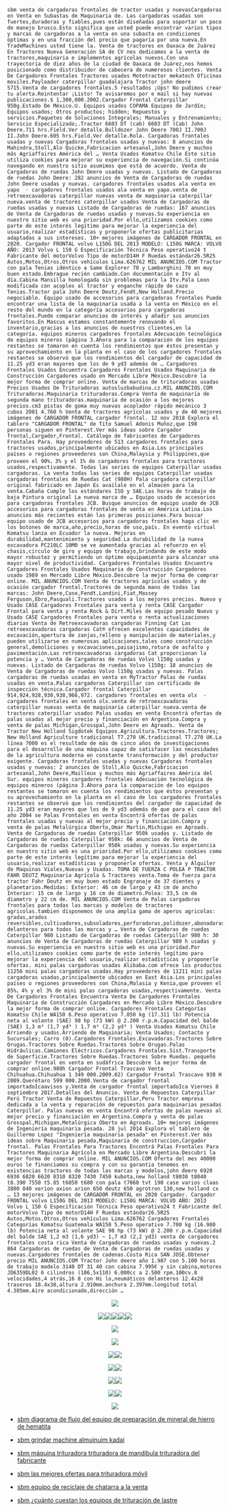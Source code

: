 
```
sbm venta de cargadoras frontales de tractor usadas y nuevasCargadoras en Venta en Subastas de Maquinaria de. Las cargadoras usadas son fuertes,duraderas y fiables,pues están diseñadas para soportar un poco de manejo brusco.Esto significa que usted puede encontrar varios tipos y marcas de cargadoras a la venta en una subasta en condiciones óptimas y en una fracción del precio que pagaría por una nueva.En TradeMachines usted tiene la. Venta de tractores en Oaxaca de Juárez En Tractores Nueva Generación SA de CV nos dedicamos a la venta de tractores,maquinaria e implementos agrícolas nuevos.Con una trayectoria de diez años de la ciudad de Oaxaca de Juárez,nos hemos posicionado como distribuidor de cabecera de numerosos clientes. Venta De Cargadores Frontales Tractores usados Mototractor mekatech Oficinas moviles.Payloader caterpillar guadalajara Tractor john deere 5715.Venta de cargadores frontales.5 resultados ¡Ups! No pudimos crear tu alerta.Reintentar ¡Listo! Te avisaremos por e mail si hay nuevas publicaciones.$ 1,300,000.2002.Cargador Frontal Caterpillar 950g.Estado De México.U. Equipos usados COPAMA Equipos de Jardín; Equipos usados; Otros productos; hidden; Repuestos y servicios.Paquetes de Soluciones Integrales; Manuales y Entrenamiento; Servicio Especializado;.Tractor 6603 DT (cab) 6603 DT (Cab) John Deere.711 hrs.Field.Ver detalle.Bulldozer John Deere 700J II.700J II.John Deere.605 hrs.Field.Ver detalle.Rola. Cargadoras frontales usadas y nuevas Cargadoras frontales usadas y nuevas: 8 anuncios de Mahindra,Stoll,Alo Quicke,Fabricacion artesanal,John Deere y muchos más Agriaffaires América del … Venta Usados Komatsu Chile Este sitio utiliza cookies para mejorar su experiencia de navegación.Si continúa navegando en nuestro sitio asumimos que está de acuerdo. Venta de Cargadoras de ruedas John Deere usadas y nuevas. Listado de Cargadoras de ruedas John Deere: 282 anuncios de Venta de Cargadoras de ruedas John Deere usadas y nuevas. cargadores frontales usados ala venta en yapo  · cargadores frontales usados ala venta en yapo.venta de retroexcavadoras caterpillar nuevas venta de maquinaria caterpillar nueva.venta de tractores caterpillar usados Venta de Cargadoras de ruedas usadas y nuevas Listado de Cargadoras de ruedas: 167 anuncios de Venta de Cargadoras de ruedas usadas y nuevas.Su experiencia en nuestro sitio web es una prioridad.Por ello,utilizamos cookies como parte de este interés legítimo para mejorar la experiencia del usuario,realizar estadísticas y proponerle ofertas publicitarias adaptadas a sus intereses. 10+ mejores imágenes de CARGADOR FRONTAL en 2020. Cargador FRONTAL volvo L150G DEL 2013 MODELO: L150G MARCA: VOLVO AÑO: 2013 Volvo L 150 G Especificación Técnica Peso operativo24 t Fabricante del motorVolvo Tipo de motorD14H F Ruedas estándar26.5R25 Autos,Motos,Otros,Otros vehículos Lima.626762 MIL ANUNCIOS.COM Tractor con pala Tenias idéntico a Same Explorer 70 y Lamborghini 70 en muy buen estado.Embrague recién cambiado.Con documentación e Itv al día.Cabina Mansilla homologada sin problemas para la Itv.Pala Leon modificada con acoples al tractor y enganche rápido de cazo Tenias.Tractor pala John Deere Deutz,Fendt,New Holland.Precio negociable. Equipo usado de accesorios para cargadoras frontales Puede encontrar una lista de la maquinaria usada a la venta en México en el resto del mundo en la categoría accesorios para cargadoras frontales.Puede comparar anuncios de interés y añadir sus anuncios favoritos.En Mascus estamos constantemente renovando el inventario,gracias a los anuncios de nuestros clientes,en la categoría. equipos mineros cargadores frontales Adecuación tecnológica de equipos mineros (página 3.Ahora para la comparación de los equipos restantes se tomaron en cuenta los rendimientos que éstos presentan y su aprovechamiento en la planta en el caso de los cargadores frontales restantes se observó que los rendimientos del cargador de capacidad de 11.25 yd3 eran mayores que los de 9 yd3 además de … Cargadores Frontales Usados Encuentra Cargadores Frontales Usados Maquinaria de Construcción Cargadores usado en Mercado Libre México.Descubre la mejor forma de comprar online. Venta de marcas de trituradoras usadas Precios Usados De Trituradoras autosluzbabudina.cz.MIL ANUNCIOS.COM Trituradoras.Maquinaria trituradoras.Compra Venta de maquinaria de segunda mano trituradoras.maquinaria de ocasión a los mejores precios.cm3 pistas de goma muy nuevas acoplador rápido mecánico 3 cubos 2001 4.760 h Venta de tractores agrícolas usados y de 40 mejores imágenes de CARGADOR FRONTAL cargador frontal. 12 nov 2018 Explora el tablero "CARGADOR FRONTAL" de Tito Samuel Adonis Muñoz,que 198 personas siguen en Pinterest.Ver más ideas sobre Cargador frontal,Cargador,Frontal. Catálogo de fabricantes de Cargadores Frontales Para. Hay proveedores de 513 cargadores frontales para tractores usados,principalmente ubicados en Asia.Los principales países o regiones proveedores son China,Malaysia y Philippines,que proveen el 90%，3% y el 1% de cargadores frontales para tractores usados,respectivamente. Todas las series de equipos Caterpillar usadas cargadoras. La venta todas las series de equipos Caterpillar usadas cargadoras frontales de Ruedas Cat (980H) Pala cargadora caterpillar original fabricado en Japón Es availale en el almacén para la venta.Cabaña Cumple los estándares ISO y SAE.Las horas de trabajo de baja Pintura original La nueva marca de … Equipo usado de accesorios para cargadoras frontales JCB. Busque anuncios de equipo usado de JCB accesorios para cargadoras frontales de venta en América Latina.Los anuncios más recientes están las primeras posiciones.Para buscar equipo usado de JCB accesorios para cargadoras frontales haga clic en los botones de marca,año,precio,horas de uso,país. En evento virtual Komatsu lanza en Ecuador la nueva. Mejoras en durabilidad,mantenimiento y seguridad.La durabilidad de la nueva excavadora PC210LC 10M0 se ve aumentada gracias al refuerzo en el chasis,circulo de giro y equipo de trabajo,brindando de este modo mayor robustez y permitiendo un óptimo equipamiento para alcanzar una mayor nivel de productividad. Cargadores Frontales Usados Encuentra Cargadores Frontales Usados Maquinaria de Construcción Cargadores usado 1989 en Mercado Libre México.Descubre la mejor forma de comprar online. MIL ANUNCIOS.COM Venta de tractores agrícolas usados y de ocasión cargador frontal.Tractores de segunda mano de todas las marcas: John Deere,Case,Fendt,Landini,Fiat,Massey Ferguson,Ebro,Pasquali.Tractores usados a los mejores precios. Nuevo y Usado CASE Cargadores Frontales para venta y renta CASE Cargador Frontal para venta y renta Rock & Dirt.Miles de equipo pesado Nuevo y Usado CASE Cargadores Frontales para venta o renta actualizaciones diarias Venta de Retroexcavadoras cargadoras Finning Cat Las retroexcavadoras cargadoras Cat® ofrecen excelentes capacidades de excavación,apertura de zanjas,relleno y manipulación de materiales,y pueden utilizarse en numerosas aplicaciones,tales como construcción general,demoliciones y excavaciones,paisajismo,rotura de asfalto y pavimentación.Las retroexcavadoras cargadoras Cat proporcionan la potencia y … Venta de Cargadoras de ruedas Volvo l150g usadas y nuevas. Listado de Cargadoras de ruedas Volvo l150g: 18 anuncios de Venta de Cargadoras de ruedas Volvo l150g usadas y nuevas. Palas cargadoras de ruedas usadas en venta en MyTractor Palas de ruedas usadas en venta.Palas cargadoras Caterpillar con certificado de inspección técnica.Cargador frontal Caterpillar 914,924,928,930,938,966,972. cargadores frontales en venta olx  · cargadores frontales en venta olx.venta de retroexcavadoras caterpillar nuevas venta de maquinaria caterpillar nueva.venta de tractores caterpillar usados Palas usadas en venta Encontrá ofertas de palas usadas al mejor precio y financiación en Argentina.Compra y venta de palas Michigan,Grosspal,John Deere en Agroads. Venta de Tractor New Holland Sigdotek Equipos.Agricultura.Tractores.Tractores; New Holland Agriculture tradicional T7.270 UK.tradicional T7.270 UK.La línea 7000 es el resultado de más de cinco años de investigaciones para el desarrollo de una máquina capaz de satisfacer las necesidades de la agricultura moderna en constante transformación y del productor exigente. Cargadoras frontales usadas y nuevas Cargadoras frontales usadas y nuevas: 2 anuncios de Stoll,Alo Quicke,Fabricacion artesanal,John Deere,Mailleux y muchos más Agriaffaires América del Sur. equipos mineros cargadores frontales Adecuación tecnológica de equipos mineros (página 3.Ahora para la comparación de los equipos restantes se tomaron en cuenta los rendimientos que éstos presentan y su aprovechamiento en la planta en el caso de los cargadores frontales restantes se observó que los rendimientos del cargador de capacidad de 11.25 yd3 eran mayores que los de 9 yd3 además de que para el caso del año 2004 se Palas Frontales en venta Encontrá ofertas de palas frontales usadas y nuevas al mejor precio y financiación.Compra y venta de palas Metalúrgica Oberto,Omar Martin,Michigan en Agroads. Venta de Cargadoras de ruedas Caterpillar 950k usadas y. Listado de Cargadoras de ruedas Caterpillar 950k: 66 anuncios de Venta de Cargadoras de ruedas Caterpillar 950k usadas y nuevas.Su experiencia en nuestro sitio web es una prioridad.Por ello,utilizamos cookies como parte de este interés legítimo para mejorar la experiencia del usuario,realizar estadísticas y proponerle ofertas. Venta y Alquiler de Maquinas Viales,Nuevas y Usadas. TOMA DE FUERZA C POLEA P TRACTOR FAHR DEUTZ Maquinaria Agrícola & Tractores venta.Toma de fuerza para tractor Fahr Deutz en muy buen estado Engranaje de 37 dientes y planetarios.Medidas: Exterior: 46 cm de largo y 43 cm de ancho Interior: 15 cm de largo y 16 cm de diametro.Polea: 33,5 cm de diametro y 22 cm de. MIL ANUNCIOS.COM Venta de Palas cargadoras frontales para todas las marcas y modelos de tractores agricolas.tambien disponemos de una amplia gama de aperos agricolas: gradas,arados reversibles,cultivadores,subsoladores,perforadoras,polidozer,abonadoras,tripuntales delanteros para todos las marcas y … Venta de Cargadoras de ruedas Caterpillar 980 Listado de Cargadoras de ruedas Caterpillar 980 h: 30 anuncios de Venta de Cargadoras de ruedas Caterpillar 980 h usadas y nuevas.Su experiencia en nuestro sitio web es una prioridad.Por ello,utilizamos cookies como parte de este interés legítimo para mejorar la experiencia del usuario,realizar estadísticas y proponerle ofertas. mini palas cargadoras usadas Alibaba.com ofrece los productos 11256 mini palas cargadoras usadas.Hay proveedores de 11211 mini palas cargadoras usadas,principalmente ubicados en East Asia.Los principales países o regiones proveedores son China,Malasia y Kenia,que proveen el 85%，4% y el 3% de mini palas cargadoras usadas,respectivamente. Venta De Cargadores Frontales Encuentra Venta De Cargadores Frontales Maquinaria de Construcción Cargadores en Mercado Libre México.Descubre la mejor forma de comprar online. Cargadores Frontales Categorías Komatsu Chile WA150 6.Peso operativo 7.850 kg (17.311 lb) Potencia neta al volante (SAE) 98 hp (73 kW) @ 2.200 r.p.m.Capacidad del balde (SAE) 1,3 m³ (1,7 yd³ ) 1,7 m³ (2,2 yd³ ) Venta Usados Komatsu Chile Arriendo y usados.Arriendo de Maquinaria; Venta Usados; Contacto y Sucursales; Carro (0).Cargadores Frontales.Excavadoras.Tractores Sobre Orugas.Tractores Sobre Ruedas.Tractores Sobre Orugas.Palas Hidráulicas.Camiones Eléctricos.Cargadores Frontales.Sist.Transporte de Superficie.Tractores Sobre Ruedas.Tractores Sobre Ruedas. pequeño cargador frontal en venta en sudáfrica Descubre la mejor forma de comprar online.980h Cargador Frontal Trascavo Venta Chihuahua.Chihuahua 1 349 000.2009.02) Cargador Frontal Trascavo 938 H 2009.Querétaro 599 000.2000.Venta de cargador frontal importadoIcaavisos y.Venta de cargador frontal importadoIca Viernes 8 septiembre 2017.Detalles del Anuncio. Venta de Repuestos Caterpillar Perú Tractor Venta de Repuestos Caterpillar,Peru Tractor empresa dedicada a la venta y reparación de repuestos para maquinarias pesadas Caterpillar. Palas nuevas en venta Encontrá ofertas de palas nuevas al mejor precio y financiación en Argentina.Compra y venta de palas Grosspal,Michigan,Metalúrgica Oberto en Agroads. 10+ mejores imágenes de Ingeniería maquinaria pesada. 28 jul 2014 Explora el tablero de Guillermo Lopez "Ingeniería maquinaria pesada" en Pinterest.Ver más ideas sobre Maquinaria pesada,Maquinaria de construccion,Cargador frontal. Palas Frontales Para Tractores Encontrá Palas Frontales Para Tractores Maquinaria Agrícola en Mercado Libre Argentina.Descubrí la mejor forma de comprar online. MIL ANUNCIOS.COM Oferta del mes 40000 euros le financiamos su compra y con su garantia tenemos en existencias tractores de todas las marcas y modelos,john deere 6920 6930 6820 6620 8310 8320 7430 7450 kubota,new holland t8030 t8040 t8.390 7550 t5.85 t6050 t680 con pala t7060 tvt 190 case varios claas 3800 840 xerion axion arion 650 deutz 650 agrotron 130,new holland cx … 13 mejores imágenes de CARGADOR FRONTAL en 2020 Cargador. Cargador FRONTAL volvo L150G DEL 2013 MODELO: L150G MARCA: VOLVO AÑO: 2013 Volvo L 150 G Especificación Técnica Peso operativo24 t Fabricante del motorVolvo Tipo de motorD14H F Ruedas estándar26.5R25 Autos,Motos,Otros,Otros vehículos Lima.626762 Cargadores Frontales Categorías Komatsu Guatemala WA150 5.Peso operativo 7.700 kg (16.980 lb) Potencia neta al volante SAE 98 hp (73 kW) @ 2.200 r.p.m.Capacidad del balde SAE 1,2 m3 (1,6 yd3) ~ 1,7 m3 (2,2 yd3) venta de cargadores frontales costa rica Venta de Cargadoras de ruedas usadas y nuevas.2 864 Cargadoras de ruedas de Venta de Cargadoras de ruedas usadas y nuevas.Cargadores frontales de cadenas.Costa Rica SAN JOSE.Obtener precio MIL ANUNCIOS.COM Tractor John deere año 1.987 con 5.100 horas de trabajo modelo 3140 DT 31 40 con cabina 7.995€ y sin cabina,motores JD6359DL02 6 cilindros (106,5x110) 6.000cc a 2.500 rpm.100cv.8 velocidades,4 atrás,16 8 con Hi lo,neumáticos delanteros 12.4x28 traseros 18.4x38,altura 2.910mm.anchura 2.397mm.longitud total 4.385mm.Aire acondicionado,dirección … 
```

<div align="center">

<a href="https://es-crusher.shibang-china.com/github&k=sbm+venta+de+cargadoras+frontales+de+tractor+usadas+y+nuevas"><img src="https://static.shibang-china.com/es/crusher/logo.jpg"></a>

<a href="https://es-crusher.shibang-china.com/github&k=sbm+venta+de+cargadoras+frontales+de+tractor+usadas+y+nuevas"><img src="https://static.shibang-china.com/es/crusher/index.jpg"></a><a href="https://es-crusher.shibang-china.com/material.htmlgithub&k=sbm+venta+de+cargadoras+frontales+de+tractor+usadas+y+nuevas"><img src="https://static.shibang-china.com/es/crusher/material.jpg"></a><a href="https://es-crusher.shibang-china.com/application.htmlgithub&k=sbm+venta+de+cargadoras+frontales+de+tractor+usadas+y+nuevas"><img src="https://static.shibang-china.com/es/crusher/application.jpg"></a><a href="https://es-crusher.shibang-china.com/aboutus.htmlgithub&k=sbm+venta+de+cargadoras+frontales+de+tractor+usadas+y+nuevas"><img src="https://static.shibang-china.com/es/crusher/aboutus.jpg"></a><a href="https://es-crusher.shibang-china.com/contact.htmlgithub&k=sbm+venta+de+cargadoras+frontales+de+tractor+usadas+y+nuevas"><img src="https://static.shibang-china.com/es/crusher/contact.jpg"></a>

<a href="https://es-crusher.shibang-china.com/github&k=sbm+venta+de+cargadoras+frontales+de+tractor+usadas+y+nuevas"><img src="https://static.shibang-china.com/es/crusher/banner.jpg"></a>

<a href="https://swt.shibang-china.com/github&k=sbm+venta+de+cargadoras+frontales+de+tractor+usadas+y+nuevas"><img src="https://static.shibang-china.com/es/crusher/text.jpg"></a>

<a href="https://swt.shibang-china.com/github&k=sbm+venta+de+cargadoras+frontales+de+tractor+usadas+y+nuevas"><img src="https://static.shibang-china.com/es/crusher/chat.jpg"></a><a href="https://es-crusher.shibang-china.com/contact.htmlgithub&k=sbm+venta+de+cargadoras+frontales+de+tractor+usadas+y+nuevas"><img src="https://static.shibang-china.com/es/crusher/message.jpg"></a>

<a href="https://es-crusher.shibang-china.com/products/pe.htmlgithub&k=sbm+venta+de+cargadoras+frontales+de+tractor+usadas+y+nuevas"><img src="https://static.shibang-china.com/es/crusher/pe.jpg"></a><a href="https://es-crusher.shibang-china.com/products/pf.htmlgithub&k=sbm+venta+de+cargadoras+frontales+de+tractor+usadas+y+nuevas"><img src="https://static.shibang-china.com/es/crusher/pf.jpg"></a>

<a href="https://es-crusher.shibang-china.com/products/hpt.htmlgithub&k=sbm+venta+de+cargadoras+frontales+de+tractor+usadas+y+nuevas"><img src="https://static.shibang-china.com/es/crusher/hpt.jpg"></a><a href="https://es-crusher.shibang-china.com/products/vsi.htmlgithub&k=sbm+venta+de+cargadoras+frontales+de+tractor+usadas+y+nuevas"><img src="https://static.shibang-china.com/es/crusher/vsi.jpg"></a>

<a href="https://es-crusher.shibang-china.com/products/klv.htmlgithub&k=sbm+venta+de+cargadoras+frontales+de+tractor+usadas+y+nuevas"><img src="https://static.shibang-china.com/es/crusher/klv.jpg"></a><a href="https://es-crusher.shibang-china.com/products/portable.htmlgithub&k=sbm+venta+de+cargadoras+frontales+de+tractor+usadas+y+nuevas"><img src="https://static.shibang-china.com/es/crusher/portable.jpg"></a>

<a href="https://swt.shibang-china.com/github&k=sbm+venta+de+cargadoras+frontales+de+tractor+usadas+y+nuevas"><img src="https://static.shibang-china.com/es/crusher/case.jpg"></a>

</div>


* [sbm diagrama de flujo del equipo de preparación de mineral de hierro de hematita](sbm%20diagrama%20de%20flujo%20del%20equipo%20de%20preparaci%C3%B3n%20de%20mineral%20de%20hierro%20de%20hematita.md)

* [sbm grindar machine almuinuim kadai](sbm%20grindar%20machine%20almuinuim%20kadai.md)

* [sbm máquina trituradora trituradora de mandíbula trituradora del fabricante](sbm%20m%C3%A1quina%20trituradora%20trituradora%20de%20mand%C3%ADbula%20trituradora%20del%20fabricante.md)

* [sbm las mejores ofertas para trituradora móvil](sbm%20las%20mejores%20ofertas%20para%20trituradora%20m%C3%B3vil.md)

* [sbm equipo de reciclaje de chatarra a la venta](sbm%20equipo%20de%20reciclaje%20de%20chatarra%20a%20la%20venta.md)

* [sbm ¿cuánto cuestan los equipos de trituración de lastre ](sbm%20%C2%BFcu%C3%A1nto%20cuestan%20los%20equipos%20de%20trituraci%C3%B3n%20de%20lastre%20.md)